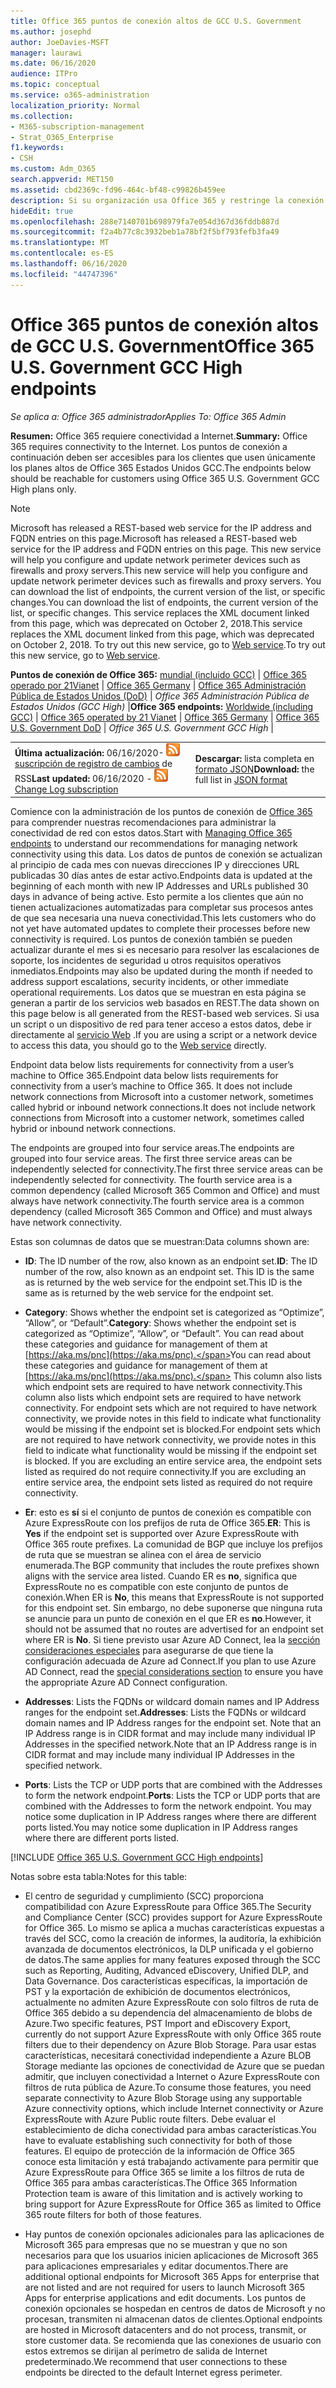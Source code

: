 ```yaml
---
title: Office 365 puntos de conexión altos de GCC U.S. Government
ms.author: josephd
author: JoeDavies-MSFT
manager: laurawi
ms.date: 06/16/2020
audience: ITPro
ms.topic: conceptual
ms.service: o365-administration
localization_priority: Normal
ms.collection:
- M365-subscription-management
- Strat_O365_Enterprise
f1.keywords:
- CSH
ms.custom: Adm_O365
search.appverid: MET150
ms.assetid: cbd2369c-fd96-464c-bf48-c99826b459ee
description: Si su organización usa Office 365 y restringe la conexión de los equipos de la red a Internet, a continuación encontrará los extremos (FQDN, puertos, direcciones URL, IPv4 e intervalos de direcciones IPv6) que debe incluir en las listas de permitidos de salida para asegurarse de que los equipos puedan usar correctamente Office 365.
hideEdit: true
ms.openlocfilehash: 288e7140701b698979fa7e054d367d36fddb887d
ms.sourcegitcommit: f2a4b77c8c3932beb1a78bf2f5bf793fefb3fa49
ms.translationtype: MT
ms.contentlocale: es-ES
ms.lasthandoff: 06/16/2020
ms.locfileid: "44747396"
---
```

# <a name="office-365-us-government-gcc-high-endpoints"></a><span data-ttu-id="2a05d-103">Office 365 puntos de conexión altos de GCC U.S. Government</span><span class="sxs-lookup"><span data-stu-id="2a05d-103">Office 365 U.S. Government GCC High endpoints</span></span>

 <span data-ttu-id="2a05d-104">*Se aplica a: Office 365 administrador*</span><span class="sxs-lookup"><span data-stu-id="2a05d-104">*Applies To: Office 365 Admin*</span></span>

<span data-ttu-id="2a05d-105">**Resumen:** Office 365 requiere conectividad a Internet.</span><span class="sxs-lookup"><span data-stu-id="2a05d-105">**Summary:** Office 365 requires connectivity to the Internet.</span></span> <span data-ttu-id="2a05d-106">Los puntos de conexión a continuación deben ser accesibles para los clientes que usen únicamente los planes altos de Office 365 Estados Unidos GCC.</span><span class="sxs-lookup"><span data-stu-id="2a05d-106">The endpoints below should be reachable for customers using Office 365 U.S. Government GCC High plans only.</span></span>
  
> [!NOTE]
> <span data-ttu-id="2a05d-107">Microsoft has released a REST-based web service for the IP address and FQDN entries on this page.</span><span class="sxs-lookup"><span data-stu-id="2a05d-107">Microsoft has released a REST-based web service for the IP address and FQDN entries on this page.</span></span> <span data-ttu-id="2a05d-108">This new service will help you configure and update network perimeter devices such as firewalls and proxy servers.</span><span class="sxs-lookup"><span data-stu-id="2a05d-108">This new service will help you configure and update network perimeter devices such as firewalls and proxy servers.</span></span> <span data-ttu-id="2a05d-109">You can download the list of endpoints, the current version of the list, or specific changes.</span><span class="sxs-lookup"><span data-stu-id="2a05d-109">You can download the list of endpoints, the current version of the list, or specific changes.</span></span> <span data-ttu-id="2a05d-110">This service replaces the XML document linked from this page, which was deprecated on October 2, 2018.</span><span class="sxs-lookup"><span data-stu-id="2a05d-110">This service replaces the XML document linked from this page, which was deprecated on October 2, 2018.</span></span> <span data-ttu-id="2a05d-111">To try out this new service, go to [Web service](office-365-ip-web-service.md).</span><span class="sxs-lookup"><span data-stu-id="2a05d-111">To try out this new service, go to [Web service](office-365-ip-web-service.md).</span></span>
  
 <span data-ttu-id="2a05d-112">**Puntos de conexión de Office 365:** [mundial (incluido GCC)](urls-and-ip-address-ranges.md) | [Office 365 operado por 21Vianet](urls-and-ip-address-ranges-21vianet.md)  | [Office 365 Germany](office-365-germany-endpoints.md)   |  [Office 365 Administración Pública de Estados Unidos (DoD)](office-365-u-s-government-dod-endpoints.md) | *Office 365 Administración Pública de Estados Unidos (GCC High)* |</span><span class="sxs-lookup"><span data-stu-id="2a05d-112">**Office 365 endpoints:** [Worldwide (including GCC)](urls-and-ip-address-ranges.md) | [Office 365 operated by 21 Vianet](urls-and-ip-address-ranges-21vianet.md)  | [Office 365 Germany](office-365-germany-endpoints.md)  | [Office 365 U.S. Government DoD](office-365-u-s-government-dod-endpoints.md) | *Office 365 U.S. Government GCC High* |</span></span>
  
|||
|:-----|:-----|
|<span data-ttu-id="2a05d-113">**Última actualización:** 06/16/2020- ![ ](media/5dc6bb29-25db-4f44-9580-77c735492c4b.png) [suscripción de registro de cambios](https://endpoints.office.com/version/USGOVGCCHigh?allversions=true&format=rss&clientrequestid=b10c5ed1-bad1-445f-b386-b919946339a7) de RSS</span><span class="sxs-lookup"><span data-stu-id="2a05d-113">**Last updated:** 06/16/2020 - ![RSS](media/5dc6bb29-25db-4f44-9580-77c735492c4b.png) [Change Log subscription](https://endpoints.office.com/version/USGOVGCCHigh?allversions=true&format=rss&clientrequestid=b10c5ed1-bad1-445f-b386-b919946339a7)</span></span> <br/> |<span data-ttu-id="2a05d-114">**Descargar:** lista completa en [formato JSON](https://endpoints.office.com/endpoints/USGOVGCCHigh?clientrequestid=b10c5ed1-bad1-445f-b386-b919946339a7)</span><span class="sxs-lookup"><span data-stu-id="2a05d-114">**Download:** the full list in [JSON format](https://endpoints.office.com/endpoints/USGOVGCCHigh?clientrequestid=b10c5ed1-bad1-445f-b386-b919946339a7)</span></span> <br/> |

 <span data-ttu-id="2a05d-115">Comience con la administración de los puntos de conexión de [Office 365](managing-office-365-endpoints.md) para comprender nuestras recomendaciones para administrar la conectividad de red con estos datos.</span><span class="sxs-lookup"><span data-stu-id="2a05d-115">Start with [Managing Office 365 endpoints](managing-office-365-endpoints.md) to understand our recommendations for managing network connectivity using this data.</span></span> <span data-ttu-id="2a05d-116">Los datos de puntos de conexión se actualizan al principio de cada mes con nuevas direcciones IP y direcciones URL publicadas 30 días antes de estar activo.</span><span class="sxs-lookup"><span data-stu-id="2a05d-116">Endpoints data is updated at the beginning of each month with new IP Addresses and URLs published 30 days in advance of being active.</span></span> <span data-ttu-id="2a05d-117">Esto permite a los clientes que aún no tienen actualizaciones automatizadas para completar sus procesos antes de que sea necesaria una nueva conectividad.</span><span class="sxs-lookup"><span data-stu-id="2a05d-117">This lets customers who do not yet have automated updates to complete their processes before new connectivity is required.</span></span> <span data-ttu-id="2a05d-118">Los puntos de conexión también se pueden actualizar durante el mes si es necesario para resolver las escalaciones de soporte, los incidentes de seguridad u otros requisitos operativos inmediatos.</span><span class="sxs-lookup"><span data-stu-id="2a05d-118">Endpoints may also be updated during the month if needed to address support escalations, security incidents, or other immediate operational requirements.</span></span> <span data-ttu-id="2a05d-119">Los datos que se muestran en esta página se generan a partir de los servicios web basados en REST.</span><span class="sxs-lookup"><span data-stu-id="2a05d-119">The data shown on this page below is all generated from the REST-based web services.</span></span> <span data-ttu-id="2a05d-120">Si usa un script o un dispositivo de red para tener acceso a estos datos, debe ir directamente al [servicio Web](office-365-ip-web-service.md) .</span><span class="sxs-lookup"><span data-stu-id="2a05d-120">If you are using a script or a network device to access this data, you should go to the [Web service](office-365-ip-web-service.md) directly.</span></span>

<span data-ttu-id="2a05d-121">Endpoint data below lists requirements for connectivity from a user’s machine to Office 365.</span><span class="sxs-lookup"><span data-stu-id="2a05d-121">Endpoint data below lists requirements for connectivity from a user’s machine to Office 365.</span></span> <span data-ttu-id="2a05d-122">It does not include network connections from Microsoft into a customer network, sometimes called hybrid or inbound network connections.</span><span class="sxs-lookup"><span data-stu-id="2a05d-122">It does not include network connections from Microsoft into a customer network, sometimes called hybrid or inbound network connections.</span></span>

<span data-ttu-id="2a05d-123">The endpoints are grouped into four service areas.</span><span class="sxs-lookup"><span data-stu-id="2a05d-123">The endpoints are grouped into four service areas.</span></span> <span data-ttu-id="2a05d-124">The first three service areas can be independently selected for connectivity.</span><span class="sxs-lookup"><span data-stu-id="2a05d-124">The first three service areas can be independently selected for connectivity.</span></span> <span data-ttu-id="2a05d-125">The fourth service area is a common dependency (called Microsoft 365 Common and Office) and must always have network connectivity.</span><span class="sxs-lookup"><span data-stu-id="2a05d-125">The fourth service area is a common dependency (called Microsoft 365 Common and Office) and must always have network connectivity.</span></span>

<span data-ttu-id="2a05d-126">Estas son columnas de datos que se muestran:</span><span class="sxs-lookup"><span data-stu-id="2a05d-126">Data columns shown are:</span></span>

- <span data-ttu-id="2a05d-127">**ID**: The ID number of the row, also known as an endpoint set.</span><span class="sxs-lookup"><span data-stu-id="2a05d-127">**ID**: The ID number of the row, also known as an endpoint set.</span></span> <span data-ttu-id="2a05d-128">This ID is the same as is returned by the web service for the endpoint set.</span><span class="sxs-lookup"><span data-stu-id="2a05d-128">This ID is the same as is returned by the web service for the endpoint set.</span></span>

- <span data-ttu-id="2a05d-129">**Category**: Shows whether the endpoint set is categorized as “Optimize”, “Allow”, or “Default”.</span><span class="sxs-lookup"><span data-stu-id="2a05d-129">**Category**: Shows whether the endpoint set is categorized as “Optimize”, “Allow”, or “Default”.</span></span> <span data-ttu-id="2a05d-130">You can read about these categories and guidance for management of them at [https://aka.ms/pnc](https://aka.ms/pnc).</span><span class="sxs-lookup"><span data-stu-id="2a05d-130">You can read about these categories and guidance for management of them at [https://aka.ms/pnc](https://aka.ms/pnc).</span></span> <span data-ttu-id="2a05d-131">This column also lists which endpoint sets are required to have network connectivity.</span><span class="sxs-lookup"><span data-stu-id="2a05d-131">This column also lists which endpoint sets are required to have network connectivity.</span></span> <span data-ttu-id="2a05d-132">For endpoint sets which are not required to have network connectivity, we provide notes in this field to indicate what functionality would be missing if the endpoint set is blocked.</span><span class="sxs-lookup"><span data-stu-id="2a05d-132">For endpoint sets which are not required to have network connectivity, we provide notes in this field to indicate what functionality would be missing if the endpoint set is blocked.</span></span> <span data-ttu-id="2a05d-133">If you are excluding an entire service area, the endpoint sets listed as required do not require connectivity.</span><span class="sxs-lookup"><span data-stu-id="2a05d-133">If you are excluding an entire service area, the endpoint sets listed as required do not require connectivity.</span></span>

- <span data-ttu-id="2a05d-134">**Er**: esto es **sí** si el conjunto de puntos de conexión es compatible con Azure ExpressRoute con los prefijos de ruta de Office 365.</span><span class="sxs-lookup"><span data-stu-id="2a05d-134">**ER**: This is **Yes** if the endpoint set is supported over Azure ExpressRoute with Office 365 route prefixes.</span></span> <span data-ttu-id="2a05d-135">La comunidad de BGP que incluye los prefijos de ruta que se muestran se alinea con el área de servicio enumerada.</span><span class="sxs-lookup"><span data-stu-id="2a05d-135">The BGP community that includes the route prefixes shown aligns with the service area listed.</span></span> <span data-ttu-id="2a05d-136">Cuando ER es **no**, significa que ExpressRoute no es compatible con este conjunto de puntos de conexión.</span><span class="sxs-lookup"><span data-stu-id="2a05d-136">When ER is **No**, this means that ExpressRoute is not supported for this endpoint set.</span></span> <span data-ttu-id="2a05d-137">Sin embargo, no debe suponerse que ninguna ruta se anuncie para un punto de conexión en el que ER es **no**.</span><span class="sxs-lookup"><span data-stu-id="2a05d-137">However, it should not be assumed that no routes are advertised for an endpoint set where ER is **No**.</span></span> <span data-ttu-id="2a05d-138">Si tiene previsto usar Azure AD Connect, lea la [sección consideraciones especiales](https://docs.microsoft.com/azure/active-directory/hybrid/reference-connect-instances#microsoft-azure-government) para asegurarse de que tiene la configuración adecuada de Azure ad Connect.</span><span class="sxs-lookup"><span data-stu-id="2a05d-138">If you plan to use Azure AD Connect, read the [special considerations section](https://docs.microsoft.com/azure/active-directory/hybrid/reference-connect-instances#microsoft-azure-government) to ensure you have the appropriate Azure AD Connect configuration.</span></span>

- <span data-ttu-id="2a05d-139">**Addresses**: Lists the FQDNs or wildcard domain names and IP Address ranges for the endpoint set.</span><span class="sxs-lookup"><span data-stu-id="2a05d-139">**Addresses**: Lists the FQDNs or wildcard domain names and IP Address ranges for the endpoint set.</span></span> <span data-ttu-id="2a05d-140">Note that an IP Address range is in CIDR format and may include many individual IP Addresses in the specified network.</span><span class="sxs-lookup"><span data-stu-id="2a05d-140">Note that an IP Address range is in CIDR format and may include many individual IP Addresses in the specified network.</span></span>
 
- <span data-ttu-id="2a05d-141">**Ports**: Lists the TCP or UDP ports that are combined with the Addresses to form the network endpoint.</span><span class="sxs-lookup"><span data-stu-id="2a05d-141">**Ports**: Lists the TCP or UDP ports that are combined with the Addresses to form the network endpoint.</span></span> <span data-ttu-id="2a05d-142">You may notice some duplication in IP Address ranges where there are different ports listed.</span><span class="sxs-lookup"><span data-stu-id="2a05d-142">You may notice some duplication in IP Address ranges where there are different ports listed.</span></span>
 
[!INCLUDE [Office 365 U.S. Government GCC High endpoints](./includes/office-365-u.s.-government-gcc-high-endpoints.md)]

<span data-ttu-id="2a05d-143">Notas sobre esta tabla:</span><span class="sxs-lookup"><span data-stu-id="2a05d-143">Notes for this table:</span></span>

- <span data-ttu-id="2a05d-144">El centro de seguridad y cumplimiento (SCC) proporciona compatibilidad con Azure ExpressRoute para Office 365.</span><span class="sxs-lookup"><span data-stu-id="2a05d-144">The Security and Compliance Center (SCC) provides support for Azure ExpressRoute for Office 365.</span></span> <span data-ttu-id="2a05d-145">Lo mismo se aplica a muchas características expuestas a través del SCC, como la creación de informes, la auditoría, la exhibición avanzada de documentos electrónicos, la DLP unificada y el gobierno de datos.</span><span class="sxs-lookup"><span data-stu-id="2a05d-145">The same applies for many features exposed through the SCC such as Reporting, Auditing, Advanced eDiscovery, Unified DLP, and Data Governance.</span></span> <span data-ttu-id="2a05d-146">Dos características específicas, la importación de PST y la exportación de exhibición de documentos electrónicos, actualmente no admiten Azure ExpressRoute con solo filtros de ruta de Office 365 debido a su dependencia del almacenamiento de blobs de Azure.</span><span class="sxs-lookup"><span data-stu-id="2a05d-146">Two specific features, PST Import and eDiscovery Export, currently do not support Azure ExpressRoute with only Office 365 route filters due to their dependency on Azure Blob Storage.</span></span> <span data-ttu-id="2a05d-147">Para usar estas características, necesitará conectividad independiente a Azure BLOB Storage mediante las opciones de conectividad de Azure que se puedan admitir, que incluyen conectividad a Internet o Azure ExpressRoute con filtros de ruta pública de Azure.</span><span class="sxs-lookup"><span data-stu-id="2a05d-147">To consume those features, you need separate connectivity to Azure Blob Storage using any supportable Azure connectivity options, which include Internet connectivity or Azure ExpressRoute with Azure Public route filters.</span></span> <span data-ttu-id="2a05d-148">Debe evaluar el establecimiento de dicha conectividad para ambas características.</span><span class="sxs-lookup"><span data-stu-id="2a05d-148">You have to evaluate establishing such connectivity for both of those features.</span></span> <span data-ttu-id="2a05d-149">El equipo de protección de la información de Office 365 conoce esta limitación y está trabajando activamente para permitir que Azure ExpressRoute para Office 365 se limite a los filtros de ruta de Office 365 para ambas características.</span><span class="sxs-lookup"><span data-stu-id="2a05d-149">The Office 365 Information Protection team is aware of this limitation and is actively working to bring support for Azure ExpressRoute for Office 365 as limited to Office 365 route filters for both of those features.</span></span>

- <span data-ttu-id="2a05d-150">Hay puntos de conexión opcionales adicionales para las aplicaciones de Microsoft 365 para empresas que no se muestran y que no son necesarios para que los usuarios inicien aplicaciones de Microsoft 365 para aplicaciones empresariales y editar documentos.</span><span class="sxs-lookup"><span data-stu-id="2a05d-150">There are additional optional endpoints for Microsoft 365 Apps for enterprise that are not listed and are not required for users to launch Microsoft 365 Apps for enterprise applications and edit documents.</span></span> <span data-ttu-id="2a05d-151">Los puntos de conexión opcionales se hospedan en centros de datos de Microsoft y no procesan, transmiten ni almacenan datos de clientes.</span><span class="sxs-lookup"><span data-stu-id="2a05d-151">Optional endpoints are hosted in Microsoft datacenters and do not process, transmit, or store customer data.</span></span> <span data-ttu-id="2a05d-152">Se recomienda que las conexiones de usuario con estos extremos se dirijan al perímetro de salida de Internet predeterminado.</span><span class="sxs-lookup"><span data-stu-id="2a05d-152">We recommend that user connections to these endpoints be directed to the default Internet egress perimeter.</span></span>

